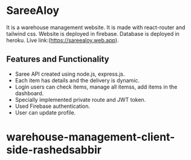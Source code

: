 # SareeAloy 

It is a warehouse management website. It is made with react-router and tailwind css. Website is deployed in firebase. Database is deployed in heroku. 
Live link:(https://sareealoy.web.app).

## Features and Functionality

- Saree API created using node.js, express.js.
- Each item has details and the delivery is dynamic.
- Login users can check items, manage all itemss, add items in the dashboard.
- Specially implemented private route and JWT token.
- Used Firebase authentication.
- User can update profile.

# warehouse-management-client-side-rashedsabbir
